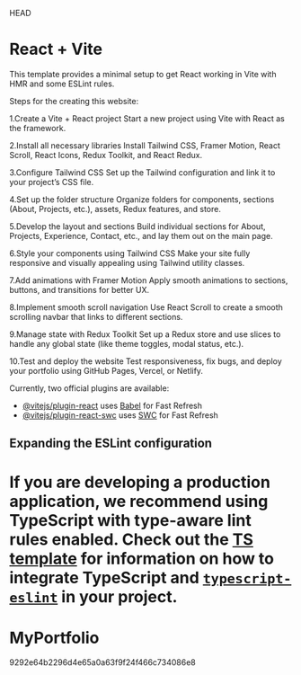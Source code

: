  HEAD
# React + Vite

This template provides a minimal setup to get React working in Vite with HMR and some ESLint rules.

Steps for the creating this website:

1.Create a Vite + React project
Start a new project using Vite with React as the framework.

2.Install all necessary libraries
Install Tailwind CSS, Framer Motion, React Scroll, React Icons, Redux Toolkit, and React Redux.

3.Configure Tailwind CSS
Set up the Tailwind configuration and link it to your project’s CSS file.

4.Set up the folder structure
Organize folders for components, sections (About, Projects, etc.), assets, Redux features, and store.

5.Develop the layout and sections
Build individual sections for About, Projects, Experience, Contact, etc., and lay them out on the main page.

6.Style your components using Tailwind CSS
Make your site fully responsive and visually appealing using Tailwind utility classes.

7.Add animations with Framer Motion
Apply smooth animations to sections, buttons, and transitions for better UX.

8.Implement smooth scroll navigation
Use React Scroll to create a smooth scrolling navbar that links to different sections.

9.Manage state with Redux Toolkit
Set up a Redux store and use slices to handle any global state (like theme toggles, modal status, etc.).

10.Test and deploy the website
Test responsiveness, fix bugs, and deploy your portfolio using GitHub Pages, Vercel, or Netlify.

Currently, two official plugins are available:

- [@vitejs/plugin-react](https://github.com/vitejs/vite-plugin-react/blob/main/packages/plugin-react) uses [Babel](https://babeljs.io/) for Fast Refresh
- [@vitejs/plugin-react-swc](https://github.com/vitejs/vite-plugin-react/blob/main/packages/plugin-react-swc) uses [SWC](https://swc.rs/) for Fast Refresh

## Expanding the ESLint configuration

If you are developing a production application, we recommend using TypeScript with type-aware lint rules enabled. Check out the [TS template](https://github.com/vitejs/vite/tree/main/packages/create-vite/template-react-ts) for information on how to integrate TypeScript and [`typescript-eslint`](https://typescript-eslint.io) in your project.
=======
# MyPortfolio
 9292e64b2296d4e65a0a63f9f24f466c734086e8
